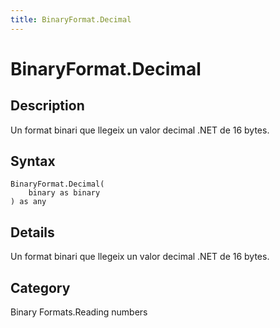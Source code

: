 ```yaml
---
title: BinaryFormat.Decimal
---
```


# BinaryFormat.Decimal


## Description

Un format binari que llegeix un valor decimal .NET de 16 bytes.


## Syntax

```powerquery
BinaryFormat.Decimal(
    binary as binary
) as any
```


## Details

Un format binari que llegeix un valor decimal .NET de 16 bytes.



## Category
Binary Formats.Reading numbers
